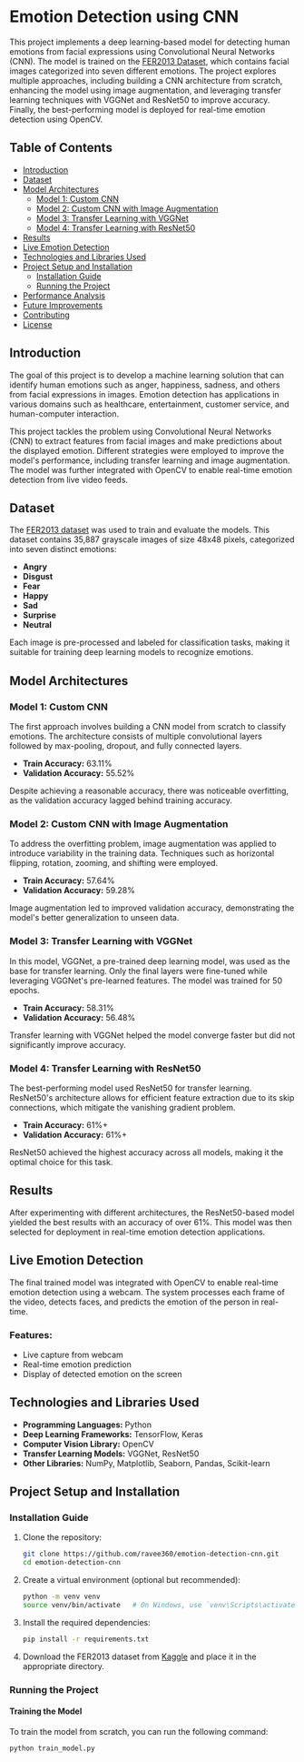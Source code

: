 # Emotion Detection using CNN

This project implements a deep learning-based model for detecting human emotions from facial expressions using Convolutional Neural Networks (CNN). The model is trained on the [FER2013 Dataset](https://www.kaggle.com/datasets/msambare/fer2013), which contains facial images categorized into seven different emotions. The project explores multiple approaches, including building a CNN architecture from scratch, enhancing the model using image augmentation, and leveraging transfer learning techniques with VGGNet and ResNet50 to improve accuracy. Finally, the best-performing model is deployed for real-time emotion detection using OpenCV.

## Table of Contents
- [Introduction](#introduction)
- [Dataset](#dataset)
- [Model Architectures](#model-architectures)
  - [Model 1: Custom CNN](#model-1-custom-cnn)
  - [Model 2: Custom CNN with Image Augmentation](#model-2-custom-cnn-with-image-augmentation)
  - [Model 3: Transfer Learning with VGGNet](#model-3-transfer-learning-with-vggnet)
  - [Model 4: Transfer Learning with ResNet50](#model-4-transfer-learning-with-resnet50)
- [Results](#results)
- [Live Emotion Detection](#live-emotion-detection)
- [Technologies and Libraries Used](#technologies-and-libraries-used)
- [Project Setup and Installation](#project-setup-and-installation)
  - [Installation Guide](#installation-guide)
  - [Running the Project](#running-the-project)
- [Performance Analysis](#performance-analysis)
- [Future Improvements](#future-improvements)
- [Contributing](#contributing)
- [License](#license)

## Introduction
The goal of this project is to develop a machine learning solution that can identify human emotions such as anger, happiness, sadness, and others from facial expressions in images. Emotion detection has applications in various domains such as healthcare, entertainment, customer service, and human-computer interaction.

This project tackles the problem using Convolutional Neural Networks (CNN) to extract features from facial images and make predictions about the displayed emotion. Different strategies were employed to improve the model's performance, including transfer learning and image augmentation. The model was further integrated with OpenCV to enable real-time emotion detection from live video feeds.

## Dataset
The [FER2013 dataset](https://www.kaggle.com/datasets/msambare/fer2013) was used to train and evaluate the models. This dataset contains 35,887 grayscale images of size 48x48 pixels, categorized into seven distinct emotions:
- **Angry**
- **Disgust**
- **Fear**
- **Happy**
- **Sad**
- **Surprise**
- **Neutral**

Each image is pre-processed and labeled for classification tasks, making it suitable for training deep learning models to recognize emotions.

## Model Architectures

### Model 1: Custom CNN
The first approach involves building a CNN model from scratch to classify emotions. The architecture consists of multiple convolutional layers followed by max-pooling, dropout, and fully connected layers.

- **Train Accuracy:** 63.11%
- **Validation Accuracy:** 55.52%

Despite achieving a reasonable accuracy, there was noticeable overfitting, as the validation accuracy lagged behind training accuracy.

### Model 2: Custom CNN with Image Augmentation
To address the overfitting problem, image augmentation was applied to introduce variability in the training data. Techniques such as horizontal flipping, rotation, zooming, and shifting were employed.

- **Train Accuracy:** 57.64%
- **Validation Accuracy:** 59.28%

Image augmentation led to improved validation accuracy, demonstrating the model's better generalization to unseen data.

### Model 3: Transfer Learning with VGGNet
In this model, VGGNet, a pre-trained deep learning model, was used as the base for transfer learning. Only the final layers were fine-tuned while leveraging VGGNet's pre-learned features. The model was trained for 50 epochs.

- **Train Accuracy:** 58.31%
- **Validation Accuracy:** 56.48%

Transfer learning with VGGNet helped the model converge faster but did not significantly improve accuracy.

### Model 4: Transfer Learning with ResNet50
The best-performing model used ResNet50 for transfer learning. ResNet50's architecture allows for efficient feature extraction due to its skip connections, which mitigate the vanishing gradient problem.

- **Train Accuracy:** 61%+
- **Validation Accuracy:** 61%+

ResNet50 achieved the highest accuracy across all models, making it the optimal choice for this task.

## Results
After experimenting with different architectures, the ResNet50-based model yielded the best results with an accuracy of over 61%. This model was then selected for deployment in real-time emotion detection applications.

## Live Emotion Detection
The final trained model was integrated with OpenCV to enable real-time emotion detection using a webcam. The system processes each frame of the video, detects faces, and predicts the emotion of the person in real-time.

### Features:
- Live capture from webcam
- Real-time emotion prediction
- Display of detected emotion on the screen

## Technologies and Libraries Used
- **Programming Languages:** Python
- **Deep Learning Frameworks:** TensorFlow, Keras
- **Computer Vision Library:** OpenCV
- **Transfer Learning Models:** VGGNet, ResNet50
- **Other Libraries:** NumPy, Matplotlib, Seaborn, Pandas, Scikit-learn

## Project Setup and Installation

### Installation Guide
1. Clone the repository:
    ```bash
    git clone https://github.com/ravee360/emotion-detection-cnn.git
    cd emotion-detection-cnn
    ```
2. Create a virtual environment (optional but recommended):
    ```bash
    python -m venv venv
    source venv/bin/activate   # On Windows, use `venv\Scripts\activate`
    ```
3. Install the required dependencies:
    ```bash
    pip install -r requirements.txt
    ```

4. Download the FER2013 dataset from [Kaggle](https://www.kaggle.com/datasets/msambare/fer2013) and place it in the appropriate directory.

### Running the Project

#### Training the Model
To train the model from scratch, you can run the following command:
```bash
python train_model.py

